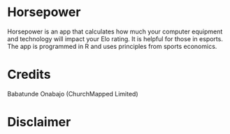 # Horsepower
Horsepower is an app that calculates how much your computer equipment and technology will impact your Elo rating. It is helpful for those in esports. The app is programmed in R and uses principles from sports economics. 

# Credits
Babatunde Onabajo (ChurchMapped Limited)

# Disclaimer

